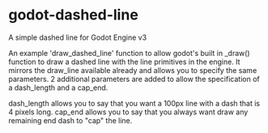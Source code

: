 # godot-dashed-line
A simple dashed line for Godot Engine v3

An example 'draw_dashed_line' function to allow godot's built in _draw() function to draw a dashed line with the line primitives in the engine. It mirrors the draw_line available already and allows you to specify the same parameters. 2 additional parameters are added to allow the specification of a dash_length and a cap_end.

dash_length allows you to say that you want a 100px line with a dash that is 4 pixels long.
cap_end allows you to say that you always want draw any remaining end dash to "cap" the line.
